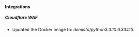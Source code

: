 #### Integrations
##### Cloudflare WAF
- Updated the Docker image to: *demisto/python3:3.10.6.33415*.
